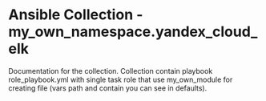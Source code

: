 # Ansible Collection - my_own_namespace.yandex_cloud_elk

Documentation for the collection.
Collection contain playbook role_playbook.yml with single task role that use my_own_module for creating file (vars path and contain you can see in defaults).
